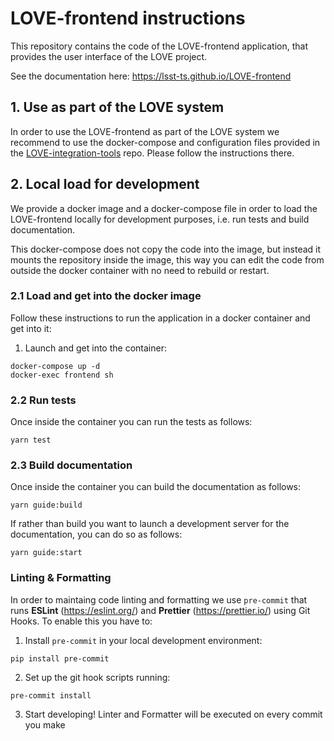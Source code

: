 # LOVE-frontend instructions

This repository contains the code of the LOVE-frontend application, that provides the user interface of the LOVE project.

See the documentation here: https://lsst-ts.github.io/LOVE-frontend

## 1. Use as part of the LOVE system
In order to use the LOVE-frontend as part of the LOVE system we recommend to use the docker-compose and configuration files provided in the [LOVE-integration-tools](https://github.com/lsst-ts/LOVE-integration-tools) repo. Please follow the instructions there.

## 2. Local load for development
We provide a docker image and a docker-compose file in order to load the LOVE-frontend locally for development purposes, i.e. run tests and build documentation.

This docker-compose does not copy the code into the image, but instead it mounts the repository inside the image, this way you can edit the code from outside the docker container with no need to rebuild or restart.

### 2.1 Load and get into the docker image
Follow these instructions to run the application in a docker container and get into it:

1. Launch and get into the container:
```
docker-compose up -d
docker-exec frontend sh
```

### 2.2 Run tests
Once inside the container you can run the tests as follows:
```
yarn test
```

### 2.3 Build documentation
Once inside the container you can build the documentation as follows:
```
yarn guide:build
```

If rather than build you want to launch a development server for the documentation, you can do so as follows:
```
yarn guide:start
```

### Linting & Formatting
In order to maintaing code linting and formatting we use `pre-commit` that runs **ESLint** (https://eslint.org/) and **Prettier** (https://prettier.io/) using Git Hooks. To enable this you have to:

1. Install `pre-commit` in your local development environment:
```
pip install pre-commit
```

2. Set up the git hook scripts running:
```
pre-commit install
```

3. Start developing! Linter and Formatter will be executed on every commit you make

